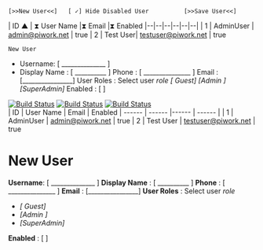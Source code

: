 ﻿    [>>New User<<]   [ ✓] Hide Disabled User          [>>Save User<<]

| ID ▲ | ⧗ User Name |⧗ Email |⧗ Enabled
|--|--|--|--|--|--|
| 1 | AdminUser | admin@piwork.net | true
| 2 | Test User| testuser@piwork.net | true


    New User    
- Username:  [ ______________ ] 
- Display Name : [ __________ ] 
Phone :   [ _______________ ]
Email : [________________]
User Roles : Select user  *role*   *[ Guest]*  *[Admin ]* *[SuperAdmin]*
Enabled : [ ] 




[![Build Status](https://i.hizliresim.com/tnlRd4.png)]()  [![Build Status](https://i.hizliresim.com/41u3rb.png)]()   [![Build Status](https://i.hizliresim.com/n3AXHg.png)]()         
| ID | User Name |  Email | Enabled
| ------ | ------ |------ | ------ |
| 1 | AdminUser | admin@piwork.net | true
| 2 | Test User | testuser@piwork.net | true

# New User

**Username**:  [ ______________ ]
**Display Name** : [ __________ ]
**Phone** :   [ _______________ ]
**Email** : [________________]
**User Roles** : Select user  *role*   

-   *[ Guest]* 
-  *[Admin ]* 
- *[SuperAdmin]*

**Enabled** : [ ] 




